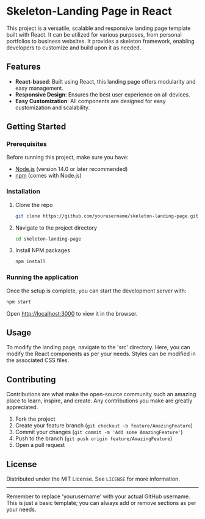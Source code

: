 
# Skeleton-Landing Page in React

This project is a versatile, scalable and responsive landing page template built with React. It can be utilized for various purposes, from personal portfolios to business websites. It provides a skeleton framework, enabling developers to customize and build upon it as needed.

## Features

* **React-based**: Built using React, this landing page offers modularity and easy management.
* **Responsive Design**: Ensures the best user experience on all devices.
* **Easy Customization**: All components are designed for easy customization and scalability.

## Getting Started

### Prerequisites

Before running this project, make sure you have:

- [Node.js](https://nodejs.org/) (version 14.0 or later recommended)
- [npm](https://www.npmjs.com/) (comes with Node.js)

### Installation

1. Clone the repo

   ```bash
   git clone https://github.com/yourusername/skeleton-landing-page.git
   ```

2. Navigate to the project directory

   ```bash
   cd skeleton-landing-page
   ```

3. Install NPM packages

   ```bash
   npm install
   ```

### Running the application

Once the setup is complete, you can start the development server with:

```bash
npm start
```

Open [http://localhost:3000](http://localhost:3000) to view it in the browser.

## Usage

To modify the landing page, navigate to the 'src' directory. Here, you can modify the React components as per your needs. Styles can be modified in the associated CSS files.

## Contributing

Contributions are what make the open-source community such an amazing place to learn, inspire, and create. Any contributions you make are greatly appreciated.

1. Fork the project
2. Create your feature branch (`git checkout -b feature/AmazingFeature`)
3. Commit your changes (`git commit -m 'Add some AmazingFeature'`)
4. Push to the branch (`git push origin feature/AmazingFeature`)
5. Open a pull request

## License

Distributed under the MIT License. See `LICENSE` for more information.

---

Remember to replace 'yourusername' with your actual GitHub username. This is just a basic template; you can always add or remove sections as per your needs.
